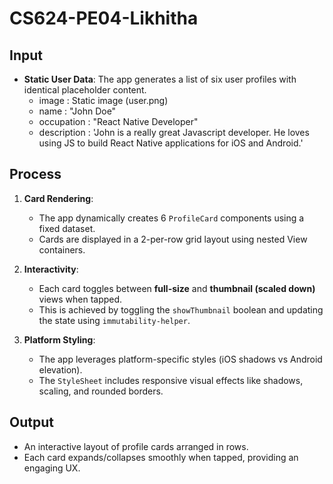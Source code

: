 # CS624-PE04-Likhitha

## Input

- **Static User Data**: The app generates a list of six user profiles with identical placeholder content.
  -  image : Static image (user.png)
  -  name : "John Doe"
  -  occupation : "React Native Developer"
  -  description : 'John is a really great Javascript developer. He loves using JS to build React Native applications for iOS and Android.'

## Process

1. **Card Rendering**: 
   - The app dynamically creates 6 `ProfileCard` components using a fixed dataset.
   - Cards are displayed in a 2-per-row grid layout using nested View containers.

2. **Interactivity**:
   - Each card toggles between **full-size** and **thumbnail (scaled down)** views when tapped.
   - This is achieved by toggling the `showThumbnail` boolean and updating the state using `immutability-helper`.

3. **Platform Styling**:
   - The app leverages platform-specific styles (iOS shadows vs Android elevation).
   - The `StyleSheet` includes responsive visual effects like shadows, scaling, and rounded borders.

## Output

- An interactive layout of profile cards arranged in rows.
- Each card expands/collapses smoothly when tapped, providing an engaging UX.